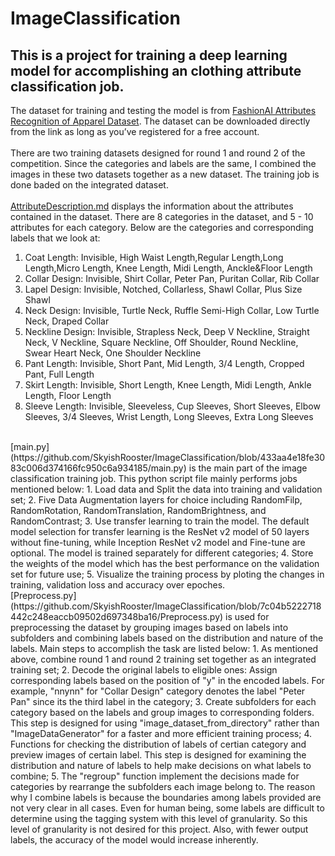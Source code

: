 # ImageClassification
## This is a project for training a deep learning model for accomplishing an clothing attribute classification job. 
The dataset for training and testing the model is from [FashionAI Attributes Recognition of Apparel Dataset](https://tianchi.aliyun.com/dataset/136948). The dataset can be downloaded directly from the link as long as you’ve registered for a free account.<br>
<br>
There are two training datasets designed for round 1 and round 2 of the competition. Since the categories and labels are the same, I combined the images in these two datasets together as a new dataset. The training job is done baded on the integrated dataset.  
<br>
[AttributeDescription.md](https://github.com/SkyishRooster/ImageClassification/blob/a2dea13dea5c89f4481b5d23cacda3ec77339b48/AttributeDescription.md) displays the information about the attributes contained in the dataset. There are 8 categories in the dataset, and 5 - 10 attributes for each category. Below are the categories and corresponding labels that we look at:  
1. Coat Length: Invisible, High Waist Length,Regular Length,Long Length,Micro Length, Knee Length, Midi Length, Anckle&Floor Length
2. Collar Design: Invisible, Shirt Collar, Peter Pan, Puritan Collar, Rib Collar
3. Lapel Design: Invisible, Notched, Collarless, Shawl Collar, Plus Size Shawl
4. Neck Design: Invisible, Turtle Neck, Ruffle Semi-High Collar, Low Turtle Neck, Draped Collar
5. Neckline Design: Invisible, Strapless Neck, Deep V Neckline, Straight Neck, V Neckline, Square Neckline, Off Shoulder, Round Neckline, Swear Heart Neck, One Shoulder Neckline
6. Pant Length: Invisible, Short Pant, Mid Length, 3/4 Length, Cropped Pant, Full Length
7. Skirt Length: Invisible, Short Length, Knee Length, Midi Length, Ankle Length, Floor Length
8. Sleeve Length: Invisible, Sleeveless, Cup Sleeves, Short Sleeves, Elbow Sleeves, 3/4 Sleeves, Wrist Length, Long Sleeves, Extra Long Sleeves  
<br>
[main.py](https://github.com/SkyishRooster/ImageClassification/blob/433aa4e18fe3083c006d374166fc950c6a934185/main.py) is the main part of the image classification training job. This python script file mainly performs jobs mentioned below:  
1. Load data and Split the data into training and validation set;  
2. Five Data Augmentation layers for choice including RandomFilp, RandomRotation, RandomTranslation, RandomBrightness, and RandomContrast;
3. Use transfer learning to train the model. The default model selection for transfer learning is the ResNet v2 model of 50 layers without fine-tuning, while Inception ResNet v2 model and Fine-tune are optional. The model is trained separately for different categories;
4. Store the weights of the model which has the best performance on the validation set for future use;
5. Visualize the training process by ploting the changes in training, validation loss and accuracy over epoches.  
<br>
[Preprocess.py](https://github.com/SkyishRooster/ImageClassification/blob/7c04b5222718442c248eaccb09502d697348ba16/Preprocess.py) is used for preprocessing the dataset by grouping images based on labels into subfolders and combining labels based on the distribution and nature of the labels. Main steps to accomplish the task are listed below:  
1. As mentioned above, combine round 1 and round 2 training set together as an integrated training set;  
2. Decode the original labels to eligible ones: Assign corresponding labels based on the position of "y" in the encoded labels. For example, "nnynn" for "Collar Design" category denotes the label "Peter Pan" since its the third label in the category;
3. Create subfolders for each category based on the labels and group images to corresponding folders. This step is designed for using "image_dataset_from_directory" rather than "ImageDataGenerator" for a faster and more efficient training process;
4. Functions for checking the distribution of labels of certian category and preview images of certain label. This step is designed for examining the distribution and nature of labels to help make decisions on what labels to combine;
5. The "regroup" function implement the decisions made for categories by rearrange the subfolders each image belong to. The reason why I combine labels is because the boundaries among labels provided are not very clear in all cases. Even for human being, some labels are difficult to determine using the tagging system with this level of granularity. So this level of granularity is not desired for this project. Also, with fewer output labels, the accuracy of the model would increase inherently.  
